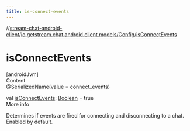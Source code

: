 ```yaml
---
title: is-connect-events
---
```

//[stream-chat-android-client](../../../index.md)/[io.getstream.chat.android.client.models](../index.md)/[Config](index.md)/[isConnectEvents](isConnectEvents.md)



# isConnectEvents  
[androidJvm]  
Content  
@SerializedName(value = connect_events)  
  
val [isConnectEvents](isConnectEvents.md): [Boolean](https://kotlinlang.org/api/latest/jvm/stdlib/kotlin/-boolean/index.html) = true  
More info  


Determines if events are fired for connecting and disconnecting to a chat. Enabled by default.

  



